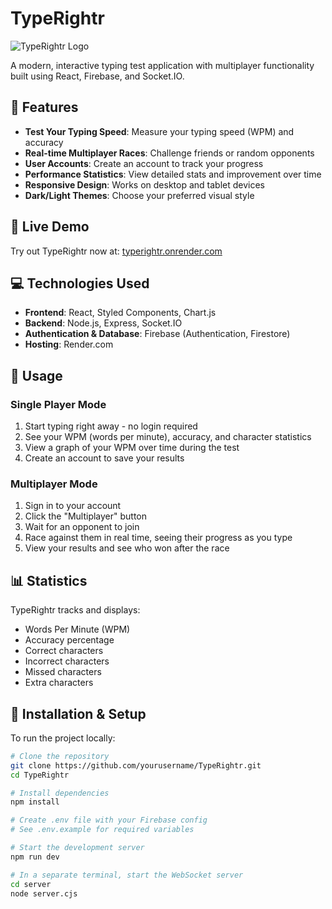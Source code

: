 # TypeRightr

![TypeRightr Logo](src/assets/keyboard-icon.svg)

A modern, interactive typing test application with multiplayer functionality built using React, Firebase, and Socket.IO.

## 🌟 Features

- **Test Your Typing Speed**: Measure your typing speed (WPM) and accuracy
- **Real-time Multiplayer Races**: Challenge friends or random opponents
- **User Accounts**: Create an account to track your progress
- **Performance Statistics**: View detailed stats and improvement over time
- **Responsive Design**: Works on desktop and tablet devices
- **Dark/Light Themes**: Choose your preferred visual style

## 🚀 Live Demo

Try out TypeRightr now at: [typerightr.onrender.com](https://typerightr.onrender.com)

## 💻 Technologies Used

- **Frontend**: React, Styled Components, Chart.js
- **Backend**: Node.js, Express, Socket.IO
- **Authentication & Database**: Firebase (Authentication, Firestore)
- **Hosting**: Render.com

## 📝 Usage

### Single Player Mode

1. Start typing right away - no login required
2. See your WPM (words per minute), accuracy, and character statistics
3. View a graph of your WPM over time during the test
4. Create an account to save your results

### Multiplayer Mode

1. Sign in to your account
2. Click the "Multiplayer" button
3. Wait for an opponent to join
4. Race against them in real time, seeing their progress as you type
5. View your results and see who won after the race

## 📊 Statistics

TypeRightr tracks and displays:
- Words Per Minute (WPM)
- Accuracy percentage
- Correct characters
- Incorrect characters
- Missed characters
- Extra characters

## 🔧 Installation & Setup

To run the project locally:

```bash
# Clone the repository
git clone https://github.com/yourusername/TypeRightr.git
cd TypeRightr

# Install dependencies
npm install

# Create .env file with your Firebase config
# See .env.example for required variables

# Start the development server
npm run dev

# In a separate terminal, start the WebSocket server
cd server
node server.cjs